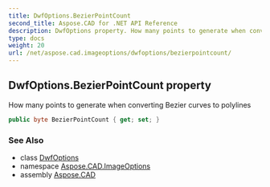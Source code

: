 ```yaml
---
title: DwfOptions.BezierPointCount
second_title: Aspose.CAD for .NET API Reference
description: DwfOptions property. How many points to generate when converting Bezier curves to polylines
type: docs
weight: 20
url: /net/aspose.cad.imageoptions/dwfoptions/bezierpointcount/
---
```

## DwfOptions.BezierPointCount property

How many points to generate when converting Bezier curves to polylines

```csharp
public byte BezierPointCount { get; set; }
```

### See Also

* class [DwfOptions](../)
* namespace [Aspose.CAD.ImageOptions](../../dwfoptions/)
* assembly [Aspose.CAD](../../../)


